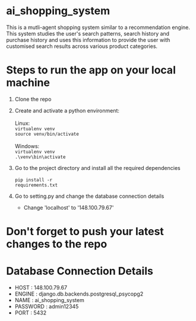 # ai_shopping_system
This is a mutli-agent shopping system similar to a recommendation engine. This system studies the user's search patterns, search history and purchase history and uses this information to provide the user with customised search results across various product categories.

# Steps to run the app on your local machine
1. Clone the repo
2. Create and activate a python environment: <br><br>
   Linux: <br>
   <code>virtualenv venv</code><br>
   <code>source venv/bin/activate</code>
   <br><br>
   Windows: <br>
   <code>virtualenv venv</code><br>
   <code>.\venv\bin\activate</code>

3. Go to the project directory and install all the required dependencies <br><br>
  <code>pip install -r requirements.txt</code>

4. Go to setting.py and change the database connection details
   - Change 'localhost' to '148.100.79.67'

# Don't forget to push your latest changes to the repo

# Database Connection Details
- HOST : 148.100.79.67
- ENGINE : django.db.backends.postgresql_psycopg2
- NAME : ai_shopping_system
- PASSWORD : admin12345
- PORT : 5432
